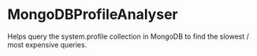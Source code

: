 MongoDBProfileAnalyser
======================

Helps query the system.profile collection in MongoDB to find the slowest / most expensive queries.

